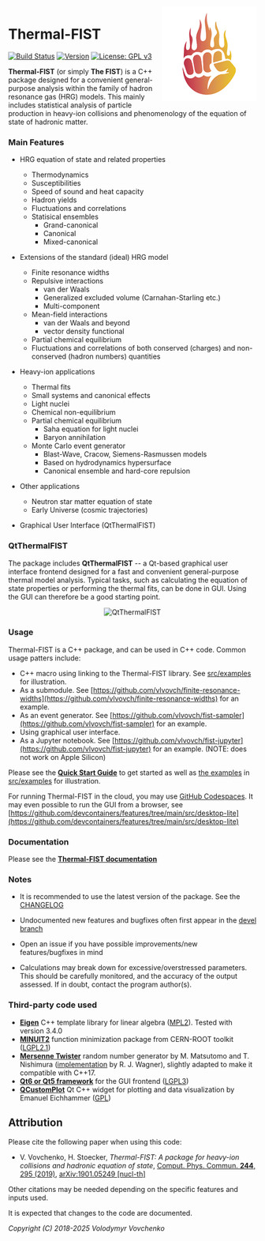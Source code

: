 <img src="logo.png" align="right" />

# Thermal-FIST
[![Build Status](https://github.com/vlvovch/Thermal-FIST/actions/workflows/build_and_test.yml/badge.svg)](https://github.com/vlvovch/Thermal-FIST/actions/workflows/build_and_test.yml)
[![Version](https://img.shields.io/badge/version-1.5-purple.svg)](https://github.com/vlvovch/Thermal-FIST/releases)
[![License: GPL v3](https://img.shields.io/badge/License-GPL%20v3-blue.svg)](https://www.gnu.org/licenses/gpl-3.0)

**Thermal-FIST** (or simply **The FIST**) is a C++ package designed for a convenient general-purpose analysis within the family of hadron resonance gas (HRG) models.
This mainly includes statistical analysis of particle production in heavy-ion collisions and phenomenology of the equation of state of hadronic matter.

### Main Features
- HRG equation of state and related properties
  - Thermodynamics
  - Susceptibilities
  - Speed of sound and heat capacity
  - Hadron yields
  - Fluctuations and correlations
  - Statisical ensembles
    - Grand-canonical
    - Canonical
    - Mixed-canonical

- Extensions of the standard (ideal) HRG model
  - Finite resonance widths
  - Repulsive interactions
    - van der Waals
    - Generalized excluded volume (Carnahan-Starling etc.)
    - Multi-component
  - Mean-field interactions
    - van der Waals and beyond
    - vector density functional
  - Partial chemical equilibrium
  - Fluctuations and correlations of both conserved (charges) and non-conserved (hadron numbers) quantities

- Heavy-ion applications
  - Thermal fits
  - Small systems and canonical effects
  - Light nuclei
  - Chemical non-equilibrium
  - Partial chemical equilibrium
    - Saha equation for light nuclei
    - Baryon annihilation
  - Monte Carlo event generator
    - Blast-Wave, Cracow, Siemens-Rasmussen models
    - Based on hydrodynamics hypersurface
    - Canonical ensemble and hard-core repulsion

- Other applications
  - Neutron star matter equation of state
  - Early Universe (cosmic trajectories)

- Graphical User Interface (QtThermalFIST)

### QtThermalFIST

The package includes **QtThermalFIST** -- a Qt-based graphical user interface frontend designed for a fast and convenient general-purpose thermal model analysis. Typical tasks, such as calculating
the equation of state properties or performing the thermal fits,
can be done in GUI. Using the GUI can therefore be a good starting point.


<p align="center">
  <img src="src/gui/QtThermalFIST/images/QtThermalFIST.png" alt="QtThermalFIST"/>
</p>


### Usage

Thermal-FIST is a C++ package, and can be used in C++ code. Common usage patters include:

- C++ macro using linking to the Thermal-FIST library. See [src/examples](src/examples) for illustration.
- As a submodule. See [https://github.com/vlvovch/finite-resonance-widths](https://github.com/vlvovch/finite-resonance-widths) for an example.
- As an event generator. See [https://github.com/vlvovch/fist-sampler](https://github.com/vlvovch/fist-sampler) for an example.
- Using graphical user interface.
- As a Jupyter notebook. See [https://github.com/vlvovch/fist-jupyter](https://github.com/vlvovch/fist-jupyter) for an example. (NOTE: does not work on Apple Silicon)


Please see the [**Quick Start Guide**](docs/quickstart.md) to get started as well as [the examples](https://vovchenko.net/project/thermal-fist/doc/examples.html) in [src/examples](src/examples) for illustration.

For running Thermal-FIST in the cloud, you may use [GitHub Codespaces](https://github.com/features/codespaces). It may even possible to run the GUI from a browser, see [https://github.com/devcontainers/features/tree/main/src/desktop-lite](https://github.com/devcontainers/features/tree/main/src/desktop-lite)

### Documentation

Please see the [**Thermal-FIST documentation**](https://fias.uni-frankfurt.de/~vovchenko/project/thermal-fist/doc/)

### Notes

- It is recommended to use the latest version of the package. See the [CHANGELOG](CHANGELOG.md)

- Undocumented new features and bugfixes often first appear in the [devel branch](https://github.com/vlvovch/Thermal-FIST/tree/devel)

- Open an issue if you have possible improvements/new features/bugfixes in mind

- Calculations may break down for excessive/overstressed parameters.
This should be carefully monitored, and the accuracy of the output assessed.
If in doubt, contact the program author(s).

### Third-party code used

- [**Eigen**](http://eigen.tuxfamily.org) C++ template library for linear algebra ([MPL2](http://www.mozilla.org/MPL/2.0)). Tested with version 3.4.0
- [**MINUIT2**](http://seal.web.cern.ch/seal/snapshot/work-packages/mathlibs/minuit/) function minimization package from CERN-ROOT toolkit ([LGPL2.1](https://root.cern/license))
- [**Mersenne Twister**](http://www.math.sci.hiroshima-u.ac.jp/~m-mat/MT/emt.html) random number generator by M. Matsutomo and T. Nishimura ([implementation](http://www.math.sci.hiroshima-u.ac.jp/~m-mat/MT/VERSIONS/C-LANG/MersenneTwister.h) by R. J. Wagner), slightly adapted to make it compatible with C++17.
- [**Qt6 or Qt5 framework**](https://www.qt.io) for the GUI frontend ([LGPL3](http://doc.qt.io/qt-5/lgpl.html))
- [**QCustomPlot**](https://www.qcustomplot.com/) Qt C++ widget for plotting and data visualization by Emanuel Eichhammer ([GPL](https://www.gnu.org/licenses/gpl.html))

## Attribution
Please cite the following paper when using this code:

- V. Vovchenko, H. Stoecker, *Thermal-FIST: A package for heavy-ion collisions and hadronic equation of state*, [Comput. Phys. Commun. **244**, 295 (2019)](https://doi.org/10.1016/j.cpc.2019.06.024), [arXiv:1901.05249 [nucl-th]](https://arxiv.org/abs/1901.05249)

Other citations may be needed depending on the specific features and inputs used.

It is expected that changes to the code are documented.

*Copyright (C) 2018-2025  Volodymyr Vovchenko*
